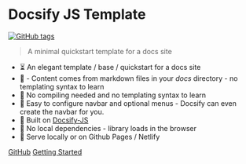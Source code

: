 <!-- TODO: Update title -->
# Docsify JS Template

[![GitHub tags](https://img.shields.io/github/tag/MichaelCurrin/docsify-js-template.svg)](https://GitHub.com/MichaelCurrin/docsify-js-template/tags/) <!-- TODO: Update username and repo name -->

> A minimal quickstart template for a docs site <!-- TODO: Replace with your description -->

<!-- TODO: Update to match your project's benefits/features. -->

- :hourglass_flowing_sand: An elegant template / base / quickstart for a docs site
- :open_file_folder: - Content comes from markdown files in your _docs_ directory - no templating syntax to learn
- :pushpin: No compiling needed and no templating syntax to learn
- :hammer: Easy to configure navbar and optional menus - Docsify can even create the navbar for you.
- :nut_and_bolt: Built on [Docsify-JS](https://docsify.js.org/)
- :pushpin: No local dependencies - library loads in the browser
- :pizza: Serve locally or on Github Pages / Netlify


[GitHub](https://github.com/MichaelCurrin/docsify-js-template/) <!-- TODO: Use your repo's path.-->
[Getting Started](#docsify-js-template-homepage) <!-- TODO: Use ID of homepage heading i.e. based on H1 of README.md - make sure this is DIFFERENT to the cover's heading -->
